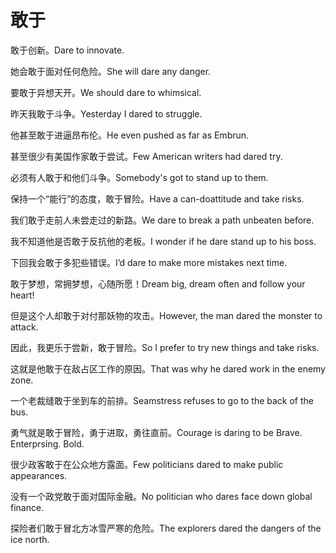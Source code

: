 # 敢于

<p><span class="chinese">敢于创新。</span><span class="english">Dare to innovate.</span></p>

<p><span class="chinese">她会敢于面对任何危险。</span><span class="english">She will dare any danger.</span></p>

<p><span class="chinese">要敢于异想天开。</span><span class="english">We should dare to whimsical.</span></p>

<p><span class="chinese">昨天我敢于斗争。</span><span class="english">Yesterday I dared to struggle.</span></p>

<p><span class="chinese">他甚至敢于进逼昂布伦。</span><span class="english">He even pushed as far as Embrun.</span></p>

<p><span class="chinese">甚至很少有美国作家敢于尝试。</span><span class="english">Few American writers had dared try.</span></p>

<p><span class="chinese">必须有人敢于和他们斗争。</span><span class="english">Somebody's got to stand up to them.</span></p>

<p><span class="chinese">保持一个“能行”的态度，敢于冒险。</span><span class="english">Have a can-doattitude and take risks.</span></p>

<p><span class="chinese">我们敢于走前人未尝走过的新路。</span><span class="english">We dare to break a path unbeaten before.</span></p>

<p><span class="chinese">我不知道他是否敢于反抗他的老板。</span><span class="english">I wonder if he dare stand up to his boss.</span></p>

<p><span class="chinese">下回我会敢于多犯些错误。</span><span class="english">I’d dare to make more mistakes next time.</span></p>

<p><span class="chinese">敢于梦想，常拥梦想，心随所愿！</span><span class="english">Dream big, dream often and follow your heart!</span></p>

<p><span class="chinese">但是这个人却敢于对付那妖物的攻击。</span><span class="english">However, the man dared the monster to attack.</span></p>

<p><span class="chinese">因此，我更乐于尝新，敢于冒险。</span><span class="english">So I prefer to try new things and take risks.</span></p>

<p><span class="chinese">这就是他敢于在敌占区工作的原因。</span><span class="english">That was why he dared work in the enemy zone.</span></p>

<p><span class="chinese">一个老裁缝敢于坐到车的前排。</span><span class="english">Seamstress refuses to go to the back of the bus.</span></p>

<p><span class="chinese">勇气就是敢于冒险，勇于进取，勇往直前。</span><span class="english">Courage is daring to be Brave. Enterprsing. Bold.</span></p>

<p><span class="chinese">很少政客敢于在公众地方露面。</span><span class="english">Few politicians dared to make public appearances.</span></p>

<p><span class="chinese">没有一个政党敢于面对国际金融。</span><span class="english">No politician who dares face down global finance.</span></p>

<p><span class="chinese">探险者们敢于冒北方冰雪严寒的危险。</span><span class="english">The explorers dared the dangers of the ice north.</span></p>

